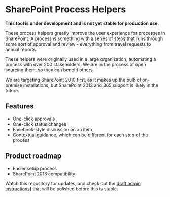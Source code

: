 SharePoint Process Helpers
=======

**This tool is under development and is not yet stable for production use.**

These process helpers greatly improve the user experience for processes in SharePoint. A process is something with a series of steps that runs through some sort of approval and review - everything from travel requests to annual reports.

These helpers were originally used in a large organization, automating a process with over 200 stakeholders. We are in the process of open sourcing them, so they can benefit others.

We are targeting SharePoint 2010 first, as it makes up the bulk of on-premise installations, but SharePoint 2013 and 365 support is likely in the future.

## Features

- One-click approvals
- One-click status changes
- Facebook-style discussion on an item
- Contextual guidance, which can be different for each step of the process

## Product roadmap

- Easier setup process
- SharePoint 2013 compatibility

Watch this repository for updates, and check out the [draft admin instructions](future_readme.md)] that will be polished before this is stable.
